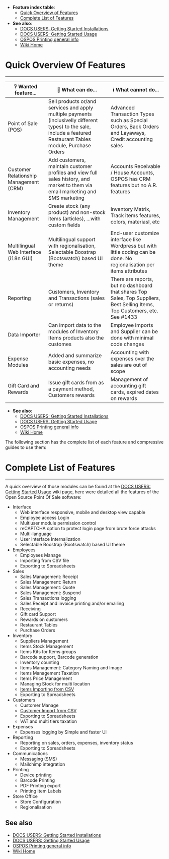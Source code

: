 * **Feature index table**:
  * [Quick Overview of Features](#quick-overview-of-features)
  * [Complete List of Features](#complete-list-of-features)
* **See also**:
  * [DOCS USERS: Getting Started Installations](DOCS-USERS-Getting-Started-installations)
  * [DOCS USERS: Getting Started Usage](DOCS-USERS-Getting-Started-usage)
  * [OSPOS Printing general info](DOCS-USERS-for-OSPOS-Printing)
  * [Wiki Home](Home)

# Quick Overview Of Features
----------------------------

| ❔ Wanted feature... | 🚀 What can do... | ℹ️ What cannot do... |
| --- | --- | --- |
| Point of Sale (POS) | Sell products or/and services  and apply multiple payments (inclusivelly different types) to the sale, include a featured Restaurant Tables module, Purchase Orders | Advanced Transaction Types such as Special Orders, Back Orders and Layaways, Credit accounting sales |
| Customer Relationship Management (CRM) | Add customers, maintain customer profiles and view full sales history, and market to them via email marketing and SMS marketing | Accounts Receivable / House Accounts, OSPOS has CRM features but no A.R. features |
| Inventory Management | Create stock (any product) and non-stock items (articles), ...with custom fields | Inventory Matrix, Track items features, colors, materiasl, etc |
| Multilingual Web Interface (i18n GUI) | Multilingual support with regionalisation, Selectable Boostrap (Bootswatch) based UI theme | End-user customize interface like Wordpress but with little coding can be done. No regionalisation per items attributes |
| Reporting | Customers, Inventory and Transactions (sales or returns) |  There are reports, but no dashboard that shares Top Sales, Top Suppliers, Best Selling Items, Top Customers, etc. See #1433 |
| Data Importer | Can import data to the modules of Inventory Items products also the customes | Employee imports and Supplier can be done with minimal code changes |
| Expense Modules | Added and summarize basic expenses, no accounting needs | Accounting with expenses over the sales are out of scope |
| Gift Card and Rewards | Issue gift cards from as a payment method, Customers rewards | Management of accounting gift cards, expired dates on rewards |

* **See also**:
  * [DOCS USERS: Getting Started Installations](DOCS-USERS-Getting-Started-installations)
  * [DOCS USERS: Getting Started Usage](DOCS-USERS-Getting-Started-usage)
  * [OSPOS Printing general info](DOCS-USERS-for-OSPOS-Printing)
  * [Wiki Home](Home)

The following section has the complete list of each feature and compressive guides to use them:

# Complete List of Features
---------------------------

A quick overview of those modules can be found at the [DOCS USERS: Getting Started Usage](DOCS-USERS-Getting-Started-usage) wiki page, here were detailed all the features of the Open Source Point Of Sale software:

* Interface
   * Web interface responsive, mobile and desktop view capable
   * Employee access Login 
   * Multiuser module permission control
   * reCAPTCHA option to protect login page from brute force attacks
   * Multi-language
   * User interface Internalization
   * Selectable Boostrap (Bootswatch) based UI theme
* Employees
   * Employees Manage
   * Importing from CSV file
   * Exporting to Spreadsheets
* Sales
   * Sales Management: Receipt
   * Sales Management: Return
   * Sales Management: Quote
   * Sales Management: Suspend
   * Sales Transactions logging
   * Sales Receipt and invoice printing and/or emailing
   * Receiving
   * Gift card Support
   * Rewards on customers
   * Restaurant Tables
   * Purchase Orders
* Inventory
   * Suppliers Management
   * Items Stock Management
   * Items Kits for Items groups
   * Barcode support, Barcode generation
   * Inventory counting
   * Items Management: Category Naming and Image
   * Items Management Taxation
   * Items Price Management
   * Managing Stock for multi location
   * [Items Importing from CSV](DOCS-USERS-Import-data-from-CSV-file#importing-items)
   * Exporting to Spreadsheets
* Customers
   * Customer Manage
   * [Customer Import from CSV](DOCS-USERS-Import-data-from-CSV-file#importing-customers)
   * Exporting to Spreadsheets
   * VAT and multi tiers taxation
* Expenses
   * Expenses logging by Simple and faster UI
* Reporting
   * Reporting on sales, orders, expenses, inventory status
   * Exporting to Spreadsheets
* Communications
   * Messaging (SMS)
   * Mailchimp integration
* Printing
   * Device printing
   * Barcode Printing
   * PDF Printing export
   * Printing Item Labels
* Store Office
   * Store Configuration
   * Regionalisation

## See also

  * [DOCS USERS: Getting Started Installations](DOCS-USERS-Getting-Started-installations)
  * [DOCS USERS: Getting Started Usage](DOCS-USERS-Getting-Started-usage)
  * [OSPOS Printing general info](DOCS-USERS-for-OSPOS-Printing)
  * [Wiki Home](Home)